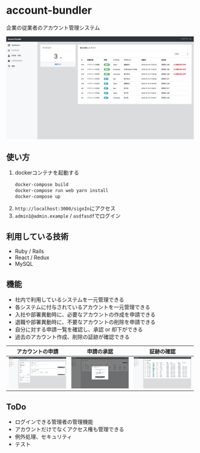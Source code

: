 # account-bundler
企業の従業者のアカウント管理システム

![dashboard](https://raw.githubusercontent.com/t-izaki/account-bundler/readme_images/readme_images/1_dashboard.png)


## 使い方
1. dockerコンテナを起動する
    ```
    docker-compose build
    docker-compose run web yarn install
    docker-compose up
    ```
1. `http://localhost:3000/signIn`にアクセス
1. `admin1@admin.example` / `asdfasdf`でログイン


## 利用している技術
- Ruby / Rails
- React / Redux
- MySQL


## 機能
- 社内で利用しているシステムを一元管理できる
- 各システムに付与されているアカウントを一元管理できる
- 入社や部署異動時に、必要なアカウントの作成を申請できる
- 退職や部署異動時に、不要なアカウントの削除を申請できる
- 自分に対する申請一覧を確認し、承認 or 却下ができる
- 過去のアカウント作成、削除の証跡が確認できる

| アカウントの申請 | 申請の承認 | 証跡の確認 |
| - | - | - |
|![images](https://raw.githubusercontent.com/t-izaki/account-bundler/readme_images/readme_images/2_system_user.png)|![images](https://raw.githubusercontent.com/t-izaki/account-bundler/readme_images/readme_images/3_task_complete.png)|![images](https://raw.githubusercontent.com/t-izaki/account-bundler/readme_images/readme_images/4_history.png) |

## ToDo
- ログインできる管理者の管理機能
- アカウントだけでなくアクセス権も管理できる
- 例外処理、セキュリティ
- テスト
